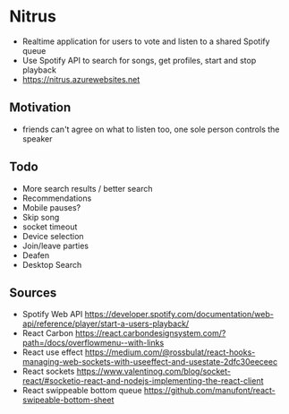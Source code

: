 # Nitrus
- Realtime application for users to vote and listen to a shared Spotify queue
- Use Spotify API to search for songs, get profiles, start and stop playback 
- https://nitrus.azurewebsites.net

## Motivation
- friends can't agree on what to listen too, one sole person controls the speaker

## Todo
- More search results / better search
- Recommendations
- Mobile pauses?
- Skip song 
- socket timeout
- Device selection
- Join/leave parties
- Deafen
- Desktop Search


## Sources

- Spotify Web API https://developer.spotify.com/documentation/web-api/reference/player/start-a-users-playback/
- React Carbon https://react.carbondesignsystem.com/?path=/docs/overflowmenu--with-links
- React use effect https://medium.com/@rossbulat/react-hooks-managing-web-sockets-with-useeffect-and-usestate-2dfc30eeceec
- React sockets https://www.valentinog.com/blog/socket-react/#socketio-react-and-nodejs-implementing-the-react-client
- React swippeable bottom queue https://github.com/manufont/react-swipeable-bottom-sheet
